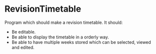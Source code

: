 # RevisionTimetable

Program which should make a revision timetable. It should:

- Be editable.
- Be able to display the timetable in a orderly way.
- Be able to have multiple weeks stored which can be selected, viewed and edited.
